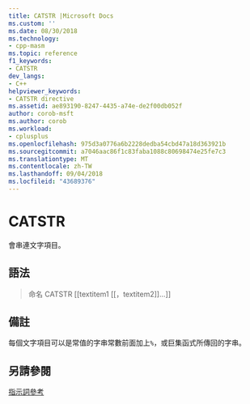 ```yaml
---
title: CATSTR |Microsoft Docs
ms.custom: ''
ms.date: 08/30/2018
ms.technology:
- cpp-masm
ms.topic: reference
f1_keywords:
- CATSTR
dev_langs:
- C++
helpviewer_keywords:
- CATSTR directive
ms.assetid: ae893190-8247-4435-a74e-de2f00db052f
author: corob-msft
ms.author: corob
ms.workload:
- cplusplus
ms.openlocfilehash: 975d3a0776a6b2228dedba54cbd47a18d363921b
ms.sourcegitcommit: a7046aac86f1c83faba1088c80698474e25fe7c3
ms.translationtype: MT
ms.contentlocale: zh-TW
ms.lasthandoff: 09/04/2018
ms.locfileid: "43689376"
---
```

# <a name="catstr"></a>CATSTR

會串連文字項目。

## <a name="syntax"></a>語法

> 命名 CATSTR [[textitem1 [[，textitem2]]...]]

## <a name="remarks"></a>備註

每個文字項目可以是常值的字串常數前面加上`%`，或巨集函式所傳回的字串。

## <a name="see-also"></a>另請參閱

[指示詞參考](../../assembler/masm/directives-reference.md)<br/>
